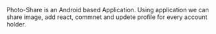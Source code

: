 Photo-Share is an Android based Application. Using application we can share image, add react, commnet and updete profile for every account holder.


